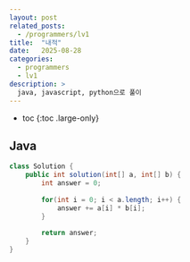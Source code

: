 ```yaml
---
layout: post
related_posts:
  - /programmers/lv1
title:  "내적"
date:   2025-08-28
categories:
  - programmers
  - lv1
description: >
  java, javascript, python으로 풀이
---
```

* toc
{:toc .large-only}

## Java
```java
class Solution {
    public int solution(int[] a, int[] b) {
        int answer = 0;
        
        for(int i = 0; i < a.length; i++) {
            answer += a[i] * b[i];
        }
        
        return answer;
    }
}
```